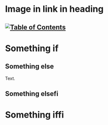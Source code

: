 # Image in link in heading

## [![](./some-table.png "Table of Contents")](some-link.com) 

# Something if

## Something else

Text.

## Something elsefi

# Something iffi
